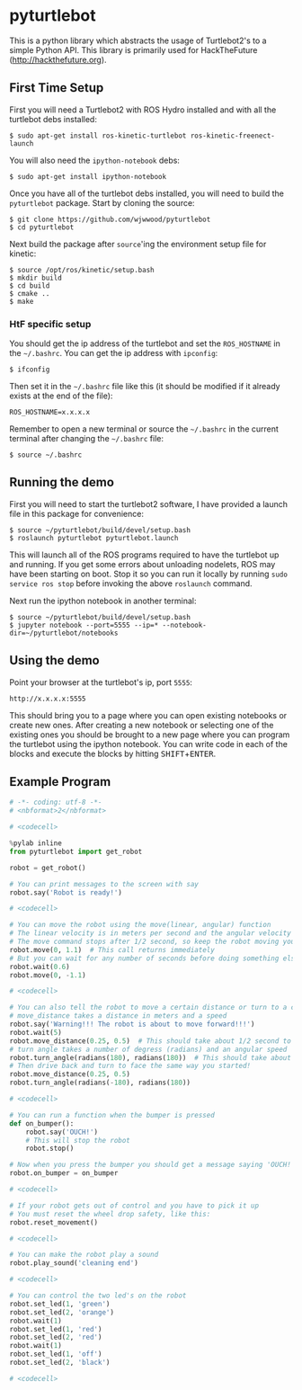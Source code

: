 # pyturtlebot

This is a python library which abstracts the usage of Turtlebot2's to a simple Python API. This library is primarily used for HackTheFuture (http://hackthefuture.org).

## First Time Setup

First you will need a Turtlebot2 with ROS Hydro installed and with all the turtlebot debs installed:

    $ sudo apt-get install ros-kinetic-turtlebot ros-kinetic-freenect-launch

You will also need the `ipython-notebook` debs:

    $ sudo apt-get install ipython-notebook

Once you have all of the turtlebot debs installed, you will need to build the `pyturtlebot` package. Start by cloning the source:

    $ git clone https://github.com/wjwwood/pyturtlebot
    $ cd pyturtlebot

Next build the package after `source`'ing the environment setup file for kinetic:

    $ source /opt/ros/kinetic/setup.bash
    $ mkdir build
    $ cd build
    $ cmake ..
    $ make

### HtF specific setup

You should get the ip address of the turtlebot and set the `ROS_HOSTNAME` in the `~/.bashrc`. You can get the ip address with `ipconfig`:

    $ ifconfig

Then set it in the `~/.bashrc` file like this (it should be modified if it already exists at the end of the file):

    ROS_HOSTNAME=x.x.x.x

Remember to open a new terminal or source the `~/.bashrc` in the current terminal after changing the `~/.bashrc` file:

    $ source ~/.bashrc

## Running the demo

First you will need to start the turtlebot2 software, I have provided a launch file in this package for convenience:

    $ source ~/pyturtlebot/build/devel/setup.bash
    $ roslaunch pyturtlebot pyturtlebot.launch

This will launch all of the ROS programs required to have the turtlebot up and running. If you get some errors about unloading nodelets, ROS may have been starting on boot. Stop it so you can run it locally by running `sudo service ros stop` before invoking the above `roslaunch` command.

Next run the ipython notebook in another terminal:

    $ source ~/pyturtlebot/build/devel/setup.bash
    $ jupyter notebook --port=5555 --ip=* --notebook-dir=~/pyturtlebot/notebooks

## Using the demo

Point your browser at the turtlebot's ip, port `5555`:

    http://x.x.x.x:5555

This should bring you to a page where you can open existing notebooks or create new ones. After creating a new notebook or selecting one of the existing ones you should be brought to a new page where you can program the turtlebot using the ipython notebook. You can write code in each of the blocks and execute the blocks by hitting <kbd>SHIFT</kbd>+<kbd>ENTER</kbd>.

## Example Program

```python
# -*- coding: utf-8 -*-
# <nbformat>2</nbformat>

# <codecell>

%pylab inline
from pyturtlebot import get_robot

robot = get_robot()

# You can print messages to the screen with say
robot.say('Robot is ready!')

# <codecell>

# You can move the robot using the move(linear, angular) function
# The linear velocity is in meters per second and the angular velocity is in radians per second
# The move command stops after 1/2 second, so keep the robot moving you need to send command repeatedly
robot.move(0, 1.1)  # This call returns immediately
# But you can wait for any number of seconds before doing something else
robot.wait(0.6)
robot.move(0, -1.1)

# <codecell>

# You can also tell the robot to move a certain distance or turn to a certain angle
# move_distance takes a distance in meters and a speed
robot.say('Warning!!! The robot is about to move forward!!!')
robot.wait(5)
robot.move_distance(0.25, 0.5)  # This should take about 1/2 second to finish
# turn angle takes a number of degress (radians) and an angular speed
robot.turn_angle(radians(180), radians(180))  # This should take about a second
# Then drive back and turn to face the same way you started!
robot.move_distance(0.25, 0.5)
robot.turn_angle(radians(-180), radians(180))

# <codecell>

# You can run a function when the bumper is pressed
def on_bumper():
    robot.say('OUCH!')
    # This will stop the robot
    robot.stop()

# Now when you press the bumper you should get a message saying 'OUCH!' and the robot should stop
robot.on_bumper = on_bumper

# <codecell>

# If your robot gets out of control and you have to pick it up
# You must reset the wheel drop safety, like this:
robot.reset_movement()

# <codecell>

# You can make the robot play a sound
robot.play_sound('cleaning end')

# <codecell>

# You can control the two led's on the robot
robot.set_led(1, 'green')
robot.set_led(2, 'orange')
robot.wait(1)
robot.set_led(1, 'red')
robot.set_led(2, 'red')
robot.wait(1)
robot.set_led(1, 'off')
robot.set_led(2, 'black')

# <codecell>
```
